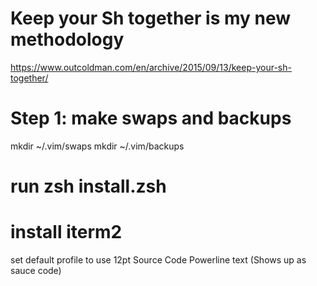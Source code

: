 # Keep your Sh together is my new methodology
https://www.outcoldman.com/en/archive/2015/09/13/keep-your-sh-together/

# Step 1: make swaps and backups
mkdir ~/.vim/swaps
mkdir ~/.vim/backups

# run zsh install.zsh

# install iterm2
set default profile to use 12pt Source Code Powerline text (Shows up as sauce code)

